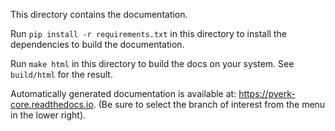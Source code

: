 This directory contains the documentation.


Run `pip install -r requirements.txt` in this directory to install the dependencies to build the documentation.

Run `make html` in this directory to build the docs on your system. See `build/html` for the result.


Automatically generated documentation is available at: <https://pyerk-core.readthedocs.io>. (Be sure to select the branch of interest from the menu in the lower right).
